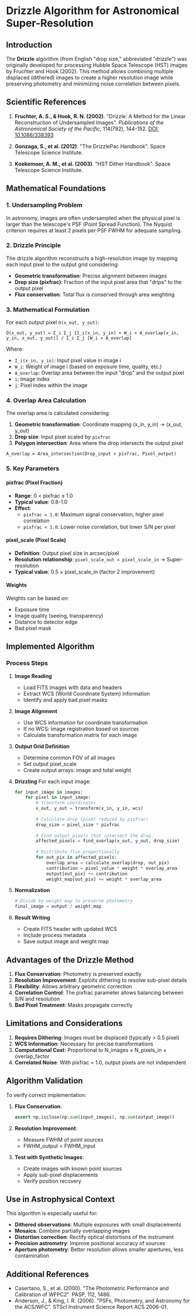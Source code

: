 # Drizzle Algorithm for Astronomical Super-Resolution

## Introduction

The **Drizzle** algorithm (from English "drop size," abbreviated "drizzle") was originally developed for processing Hubble Space Telescope (HST) images by Fruchter and Hook (2002). This method allows combining multiple displaced (dithered) images to create a higher resolution image while preserving photometry and minimizing noise correlation between pixels.

## Scientific References

1. **Fruchter, A. S., & Hook, R. N. (2002)**. "Drizzle: A Method for the Linear Reconstruction of Undersampled Images". *Publications of the Astronomical Society of the Pacific*, 114(792), 144-152. [DOI: 10.1086/338393](https://doi.org/10.1086/338393)

2. **Gonzaga, S., et al. (2012)**. "The DrizzlePac Handbook". Space Telescope Science Institute.

3. **Koekemoer, A. M., et al. (2003)**. "HST Dither Handbook". Space Telescope Science Institute.

## Mathematical Foundations

### 1. Undersampling Problem

In astronomy, images are often undersampled when the physical pixel is larger than the telescope's PSF (Point Spread Function). The Nyquist criterion requires at least 2 pixels per PSF FWHM for adequate sampling.

### 2. Drizzle Principle

The drizzle algorithm reconstructs a high-resolution image by mapping each input pixel to the output grid considering:

- **Geometric transformation**: Precise alignment between images
- **Drop size (pixfrac)**: Fraction of the input pixel area that "drips" to the output pixel
- **Flux conservation**: Total flux is conserved through area weighting

### 3. Mathematical Formulation

For each output pixel `O(x_out, y_out)`:

```
O(x_out, y_out) = Σ_i Σ_j [I_i(x_in, y_in) × W_i × A_overlap(x_in, y_in, x_out, y_out)] / Σ_i Σ_j [W_i × A_overlap]
```

Where:
- `I_i(x_in, y_in)`: Input pixel value in image i
- `W_i`: Weight of image i (based on exposure time, quality, etc.)
- `A_overlap`: Overlap area between the input "drop" and the output pixel
- `i`: Image index
- `j`: Pixel index within the image

### 4. Overlap Area Calculation

The overlap area is calculated considering:

1. **Geometric transformation**: Coordinate mapping (x_in, y_in) → (x_out, y_out)
2. **Drop size**: Input pixel scaled by `pixfrac`
3. **Polygon intersection**: Area where the drop intersects the output pixel

```
A_overlap = Area_intersection(Drop_input × pixfrac, Pixel_output)
```

### 5. Key Parameters

#### pixfrac (Pixel Fraction)
- **Range**: 0 < pixfrac ≤ 1.0
- **Typical value**: 0.8-1.0
- **Effect**:
  - `pixfrac = 1.0`: Maximum signal conservation, higher pixel correlation
  - `pixfrac < 1.0`: Lower noise correlation, but lower S/N per pixel
  
#### pixel_scale (Pixel Scale)
- **Definition**: Output pixel size in arcsec/pixel
- **Resolution relationship**: `pixel_scale_out < pixel_scale_in` → Super-resolution
- **Typical value**: 0.5 × pixel_scale_in (factor 2 improvement)

#### Weights
Weights can be based on:
- Exposure time
- Image quality (seeing, transparency)
- Distance to detector edge
- Bad pixel mask

## Implemented Algorithm

### Process Steps

1. **Image Reading**
   - Load FITS images with data and headers
   - Extract WCS (World Coordinate System) information
   - Identify and apply bad pixel masks

2. **Image Alignment**
   - Use WCS information for coordinate transformation
   - If no WCS: image registration based on sources
   - Calculate transformation matrix for each image

3. **Output Grid Definition**
   - Determine common FOV of all images
   - Set output pixel_scale
   - Create output arrays: image and total weight

4. **Drizzling**
   For each input image:
   ```python
   for input_image in images:
       for pixel in input_image:
           # Transform coordinates
           x_out, y_out = transform(x_in, y_in, wcs)
           
           # Calculate drop (pixel reduced by pixfrac)
           drop_size = pixel_size * pixfrac
           
           # Find output pixels that intersect the drop
           affected_pixels = find_overlap(x_out, y_out, drop_size)
           
           # Distribute flux proportionally
           for out_pix in affected_pixels:
               overlap_area = calculate_overlap(drop, out_pix)
               contribution = pixel_value * weight * overlap_area
               output[out_pix] += contribution
               weight_map[out_pix] += weight * overlap_area
   ```

5. **Normalization**
   ```python
   # Divide by weight map to preserve photometry
   final_image = output / weight_map
   ```

6. **Result Writing**
   - Create FITS header with updated WCS
   - Include process metadata
   - Save output image and weight map

## Advantages of the Drizzle Method

1. **Flux Conservation**: Photometry is preserved exactly
2. **Resolution Improvement**: Exploits dithering to resolve sub-pixel details
3. **Flexibility**: Allows arbitrary geometric correction
4. **Correlation Control**: The pixfrac parameter allows balancing between S/N and resolution
5. **Bad Pixel Treatment**: Masks propagate correctly

## Limitations and Considerations

1. **Requires Dithering**: Images must be displaced (typically > 0.5 pixel)
2. **WCS Information**: Necessary for precise transformations
3. **Computational Cost**: Proportional to N_images × N_pixels_in × overlap_factor
4. **Correlated Noise**: With pixfrac = 1.0, output pixels are not independent

## Algorithm Validation

To verify correct implementation:

1. **Flux Conservation**:
   ```python
   assert np.isclose(np.sum(input_images), np.sum(output_image))
   ```

2. **Resolution Improvement**:
   - Measure FWHM of point sources
   - FWHM_output < FWHM_input

3. **Test with Synthetic Images**:
   - Create images with known point sources
   - Apply sub-pixel displacements
   - Verify position recovery

## Use in Astrophysical Context

This algorithm is especially useful for:

- **Dithered observations**: Multiple exposures with small displacements
- **Mosaics**: Combine partially overlapping images
- **Distortion correction**: Rectify optical distortions of the instrument
- **Precision astrometry**: Improve positional accuracy of sources
- **Aperture photometry**: Better resolution allows smaller apertures, less contamination

## Additional References

- Casertano, S., et al. (2000). "The Photometric Performance and Calibration of WFPC2". PASP, 112, 1486.
- Anderson, J., & King, I. R. (2006). "PSFs, Photometry, and Astronomy for the ACS/WFC". STScI Instrument Science Report ACS 2006-01.
